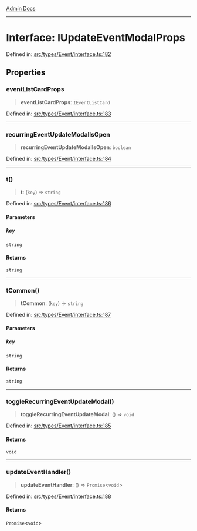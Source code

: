 [Admin Docs](/)

***

# Interface: IUpdateEventModalProps

Defined in: [src/types/Event/interface.ts:182](https://github.com/PalisadoesFoundation/talawa-admin/blob/main/src/types/Event/interface.ts#L182)

## Properties

### eventListCardProps

> **eventListCardProps**: `IEventListCard`

Defined in: [src/types/Event/interface.ts:183](https://github.com/PalisadoesFoundation/talawa-admin/blob/main/src/types/Event/interface.ts#L183)

***

### recurringEventUpdateModalIsOpen

> **recurringEventUpdateModalIsOpen**: `boolean`

Defined in: [src/types/Event/interface.ts:184](https://github.com/PalisadoesFoundation/talawa-admin/blob/main/src/types/Event/interface.ts#L184)

***

### t()

> **t**: (`key`) => `string`

Defined in: [src/types/Event/interface.ts:186](https://github.com/PalisadoesFoundation/talawa-admin/blob/main/src/types/Event/interface.ts#L186)

#### Parameters

##### key

`string`

#### Returns

`string`

***

### tCommon()

> **tCommon**: (`key`) => `string`

Defined in: [src/types/Event/interface.ts:187](https://github.com/PalisadoesFoundation/talawa-admin/blob/main/src/types/Event/interface.ts#L187)

#### Parameters

##### key

`string`

#### Returns

`string`

***

### toggleRecurringEventUpdateModal()

> **toggleRecurringEventUpdateModal**: () => `void`

Defined in: [src/types/Event/interface.ts:185](https://github.com/PalisadoesFoundation/talawa-admin/blob/main/src/types/Event/interface.ts#L185)

#### Returns

`void`

***

### updateEventHandler()

> **updateEventHandler**: () => `Promise`\<`void`\>

Defined in: [src/types/Event/interface.ts:188](https://github.com/PalisadoesFoundation/talawa-admin/blob/main/src/types/Event/interface.ts#L188)

#### Returns

`Promise`\<`void`\>
